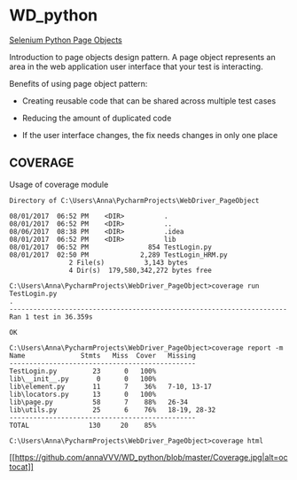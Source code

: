 # WD_python

[Selenium Python Page Objects](http://selenium-python.readthedocs.io/page-objects.html)

Introduction to page objects design pattern. A page object represents an area in the web application user interface that your test is interacting.

Benefits of using page object pattern:

* Creating reusable code that can be shared across multiple test cases

* Reducing the amount of duplicated code

* If the user interface changes, the fix needs changes in only one place


## COVERAGE

Usage of coverage module

```
Directory of C:\Users\Anna\PycharmProjects\WebDriver_PageObject

08/01/2017  06:52 PM    <DIR>          .
08/01/2017  06:52 PM    <DIR>          ..
08/06/2017  08:38 PM    <DIR>          .idea
08/01/2017  06:52 PM    <DIR>          lib
08/01/2017  06:52 PM               854 TestLogin.py
08/01/2017  02:50 PM             2,289 TestLogin_HRM.py
               2 File(s)          3,143 bytes
               4 Dir(s)  179,580,342,272 bytes free

C:\Users\Anna\PycharmProjects\WebDriver_PageObject>coverage run TestLogin.py
.
----------------------------------------------------------------------
Ran 1 test in 36.359s

OK

C:\Users\Anna\PycharmProjects\WebDriver_PageObject>coverage report -m
Name              Stmts   Miss  Cover   Missing
-----------------------------------------------
TestLogin.py         23      0   100%
lib\__init__.py       0      0   100%
lib\element.py       11      7    36%   7-10, 13-17
lib\locators.py      13      0   100%
lib\page.py          58      7    88%   26-34
lib\utils.py         25      6    76%   18-19, 28-32
-----------------------------------------------
TOTAL               130     20    85%

C:\Users\Anna\PycharmProjects\WebDriver_PageObject>coverage html

```
[[https://github.com/annaVVV/WD_python/blob/master/Coverage.jpg|alt=octocat]]
